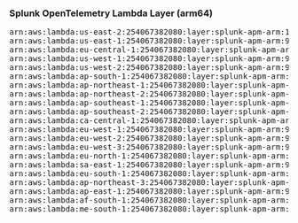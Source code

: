 <h3>Splunk OpenTelemetry Lambda Layer (arm64)</h3>

<pre>
arn:aws:lambda:us-east-2:254067382080:layer:splunk-apm-arm:14
arn:aws:lambda:us-east-1:254067382080:layer:splunk-apm-arm:9
arn:aws:lambda:eu-central-1:254067382080:layer:splunk-apm-arm:9
arn:aws:lambda:us-west-1:254067382080:layer:splunk-apm-arm:9
arn:aws:lambda:us-west-2:254067382080:layer:splunk-apm-arm:9
arn:aws:lambda:ap-south-1:254067382080:layer:splunk-apm-arm:9
arn:aws:lambda:ap-northeast-1:254067382080:layer:splunk-apm-arm:9
arn:aws:lambda:ap-northeast-2:254067382080:layer:splunk-apm-arm:9
arn:aws:lambda:ap-southeast-1:254067382080:layer:splunk-apm-arm:9
arn:aws:lambda:ap-southeast-2:254067382080:layer:splunk-apm-arm:9
arn:aws:lambda:ca-central-1:254067382080:layer:splunk-apm-arm:9
arn:aws:lambda:eu-west-1:254067382080:layer:splunk-apm-arm:9
arn:aws:lambda:eu-west-2:254067382080:layer:splunk-apm-arm:9
arn:aws:lambda:eu-west-3:254067382080:layer:splunk-apm-arm:9
arn:aws:lambda:eu-north-1:254067382080:layer:splunk-apm-arm:9
arn:aws:lambda:sa-east-1:254067382080:layer:splunk-apm-arm:9
arn:aws:lambda:eu-south-1:254067382080:layer:splunk-apm-arm:9
arn:aws:lambda:ap-northeast-3:254067382080:layer:splunk-apm-arm:9
arn:aws:lambda:ap-east-1:254067382080:layer:splunk-apm-arm:9
arn:aws:lambda:af-south-1:254067382080:layer:splunk-apm-arm:9
arn:aws:lambda:me-south-1:254067382080:layer:splunk-apm-arm:9
</pre>
